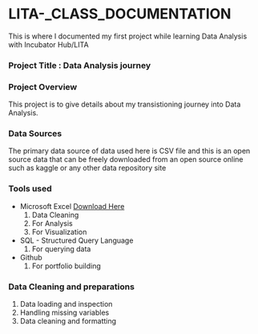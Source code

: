 # LITA-_CLASS_DOCUMENTATION
This is where I documented my first project while learning Data Analysis with Incubator Hub/LITA
### Project Title : Data Analysis journey

### Project Overview
This project is to give details about my transistioning journey into Data Analysis.

### Data Sources
The primary data source of data used here is CSV file and this is an open source data that can be freely downloaded from an open source online such as kaggle or any other data repository site 

### Tools used 
- Microsoft Excel  [Download Here](https://wwwmicrosoft.com)
    1. Data Cleaning
    2. For Analysis 
    3. For Visualization
- SQL - Structured Query Language 
    1. For querying data
- Github 
   1. For portfolio building 

### Data Cleaning and preparations
   1. Data loading and inspection
   2. Handling missing variables
   3. Data cleaning and formatting

